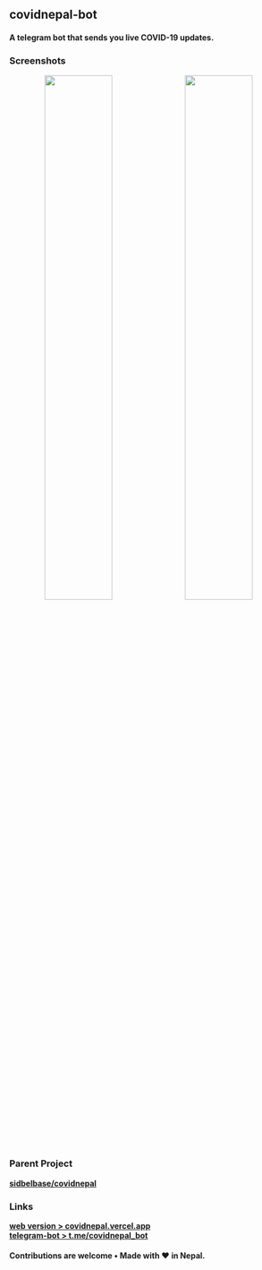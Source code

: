 ## covidnepal-bot

#### A telegram bot that sends you live COVID-19 updates.

### Screenshots

<span align="center">
<img src="https://github.com/sidbelbase/covidnepal/raw/master/public/img/screenshot_one.jpg" width="49%" height="auto">
<img src="https://github.com/sidbelbase/covidnepal/raw/master/public/img/screenshot_two.jpg" width="49%" height="auto">
</span><br>

### Parent Project

**[sidbelbase/covidnepal](https://github.com/sidbelbase/covidnepal)**

### Links

<strong><a target="_blank" href="https://covidnepal.vercel.app">web version > covidnepal.vercel.app</a></strong><br>
<strong><a target="_blank" href="https://t.me/covidnepal_bot">telegram-bot > t.me/covidnepal_bot</a></strong><br>

#### Contributions are welcome &bull; Made with ❤️ in Nepal.
